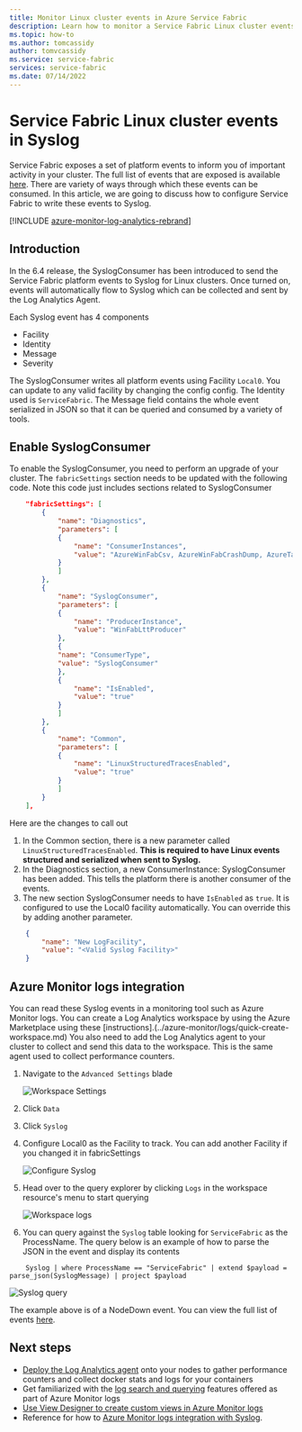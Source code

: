 ```yaml
---
title: Monitor Linux cluster events in Azure Service Fabric 
description: Learn how to monitor a Service Fabric Linux cluster events by writing Service Fabric platform events to Syslog.
ms.topic: how-to
ms.author: tomcassidy
author: tomvcassidy
ms.service: service-fabric
services: service-fabric
ms.date: 07/14/2022
---
```


# Service Fabric Linux cluster events in Syslog

Service Fabric exposes a set of platform events to inform you of important activity in your cluster. The full list of events that are exposed is available [here](service-fabric-diagnostics-event-generation-operational.md). There are variety of ways through which these events can be consumed. In this article, we are going to discuss how to configure Service Fabric to write these events to Syslog.

[!INCLUDE [azure-monitor-log-analytics-rebrand](../../includes/azure-monitor-log-analytics-rebrand.md)]

## Introduction

In the 6.4 release, the SyslogConsumer has been introduced to send the Service Fabric platform events to Syslog for Linux clusters. Once turned on, events will automatically flow to Syslog which can be collected and sent by the Log Analytics Agent.

Each Syslog event has 4 components
* Facility
* Identity
* Message
* Severity

The SyslogConsumer writes all platform events using Facility `Local0`. You can update to any valid facility by changing the config  config. The Identity used is `ServiceFabric`. The Message field contains the whole event serialized in JSON so that it can be queried and consumed by a variety of tools. 

## Enable SyslogConsumer

To enable the SyslogConsumer, you need to perform an upgrade of your cluster. The `fabricSettings` section needs to be updated with the following code. Note this code just includes sections related to SyslogConsumer

```json
    "fabricSettings": [
        {
            "name": "Diagnostics",
            "parameters": [
            {
                "name": "ConsumerInstances",
                "value": "AzureWinFabCsv, AzureWinFabCrashDump, AzureTableWinFabEtwQueryable, SyslogConsumer"
            }
            ]
        },
        {
            "name": "SyslogConsumer",
            "parameters": [
            {
                "name": "ProducerInstance",
                "value": "WinFabLttProducer"
            },
            {
            "name": "ConsumerType",
            "value": "SyslogConsumer"
            },
            {
                "name": "IsEnabled",
                "value": "true"
            }
            ]
        },
        {
            "name": "Common",
            "parameters": [
            {
                "name": "LinuxStructuredTracesEnabled",
                "value": "true"
            }
            ]
        }
    ],
```

Here are the changes to call out
1. In the Common section, there is a new parameter called `LinuxStructuredTracesEnabled`. **This is required to have Linux events structured and serialized when sent to Syslog.**
2. In the Diagnostics section, a new ConsumerInstance: SyslogConsumer has been added. This tells the platform there is another consumer of the events. 
3. The new section SyslogConsumer needs to have `IsEnabled` as `true`. It is configured to use the Local0 facility automatically. You can override this by adding another parameter.

```json
    {
        "name": "New LogFacility",
        "value": "<Valid Syslog Facility>"
    }
```

## Azure Monitor logs integration
You can read these Syslog events in a monitoring tool such as Azure Monitor logs. You can create a Log Analytics workspace by using the Azure Marketplace using these [instructions].(../azure-monitor/logs/quick-create-workspace.md)
You also need to add the Log Analytics agent to your cluster to collect and send this data to the workspace. This is the same agent used to collect performance counters. 

1. Navigate to the `Advanced Settings` blade

    ![Workspace Settings](media/service-fabric-diagnostics-oms-syslog/workspace-settings.png)

2. Click `Data`
3. Click `Syslog`
4. Configure Local0 as the Facility to track. You can add another Facility if you changed it in fabricSettings

    ![Configure Syslog](media/service-fabric-diagnostics-oms-syslog/syslog-configure.png)
5. Head over to the query explorer by clicking `Logs` in the workspace resource's menu to start querying

    ![Workspace logs](media/service-fabric-diagnostics-oms-syslog/workspace-logs.png)
6. You can query against the `Syslog` table looking for `ServiceFabric` as the ProcessName. The query below is an example of how to parse the JSON in the event and display its contents

```kusto
    Syslog | where ProcessName == "ServiceFabric" | extend $payload = parse_json(SyslogMessage) | project $payload
```

![Syslog query](media/service-fabric-diagnostics-oms-syslog/syslog-query.png)

The example above is of a NodeDown event. You can view the full list of events [here](service-fabric-diagnostics-event-generation-operational.md).

## Next steps
* [Deploy the Log Analytics agent](service-fabric-diagnostics-oms-agent.md) onto your nodes to gather performance counters and collect docker stats and logs for your containers
* Get familiarized with the [log search and querying](../azure-monitor/logs/log-query-overview.md) features offered as part of Azure Monitor logs
* [Use View Designer to create custom views in Azure Monitor logs](/previous-versions/azure/azure-monitor/visualize/view-designer)
* Reference for how to [Azure Monitor logs integration with Syslog](../azure-monitor/agents/data-sources-syslog.md).
